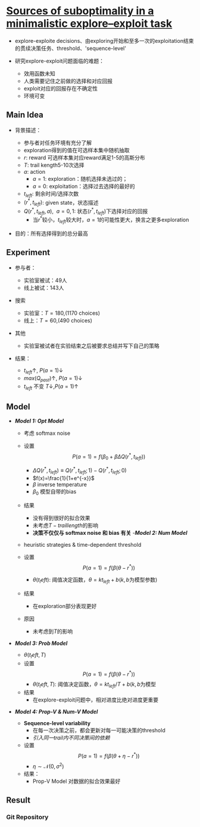 # [Sources of suboptimality in a minimalistic explore–exploit task](https://www.nature.com/articles/s41562-018-0526-x)

- explore-exploite decisions、由exploring开始和至多一次的exploitation结束的贯续决策任务、threshold、'sequence-level'

- 研究explore-exploit问题面临的难题：
  - 效用函数未知
  - 人类需要记住之前做的选择和对应回报
  - exploit对应的回报存在不确定性
  - 环境可变

## Main Idea

- 背景描述：
  - 参与者对任务环境有充分了解
  - exploration得到的值在可选样本集中随机抽取
  - $r$: reward 可选样本集对应reward满足1-5的高斯分布
  - $T$: trail kength5-10次选择
  - $a$: action
    - $a=1$: exploration：随机选择未选过的；
    - $a=0$: exploitation：选择过去选择的最好的
  - $t_{left}$: 剩余时间/选择次数
  - $(r^*,t_{left})$: given state，状态描述
  - $Q(r^*,t_{left},a), ~~ a=0,1$: 状态$(r^*,t_{left})$下选择对应的回报
    - 当$r^*$较小，$t_{left}$较大时，$a=1$的可能性更大，换言之更多exploration

- 目的：所有选择得到的总分最高

## Experiment

- 参与者：
  - 实验室被试：49人
  - 线上被试：143人

- 搜索
  - 实验室：$T=180$,(1170 choices)
  - 线上：$T=60$,(490 choices)

- 其他
  - 实验室被试者在实验结束之后被要求总结并写下自己的策略

- 结果：
  - $t_{left}\uparrow,~P(a=1)\downarrow$
  - $max(Q_{past})\uparrow,~P(a=1)\downarrow$
  - $t_{left}$ 不变 $T\downarrow, P(a=1)\uparrow$

## Model

- ***Model 1: Opt Model***
  - 考虑 softmax noise
  - 设置
      $$P(a=1)=f(\beta_0+\beta\Delta Q(r^*,t_{left}))$$

    - $\Delta Q(r^*,t_{left})\equiv  Q(r^*,t_{left};1)-Q(r^*,t_{left};0)$
    - $f(x)=\frac{1}{1+e^{-x}}$
    - $\beta$ inverse temperature
    - $\beta_0$ 模型自带的bias
  - 结果
    - 没有得到很好的拟合效果
    - 未考虑$T-trail length$的影响
    - **决策不仅仅与 softmax noise 和 bias 有关**
-***Model 2: Num Model***
  - heuristic strategies & time-dependent threshold
  - 设置
     $$P(a=1)=f(\beta(\theta - r^*))$$

    - $\theta(t_left)$: 阈值决定函数，$\theta = kt_{left}+b$($k,b$为模型参数)
  - 结果
    - 在exploration部分表现更好
  - 原因
    - 未考虑到$T$的影响

- ***Model 3: Prob Model***
  - $\theta(t_left,T)$
  - 设置
      $$P(a=1)=f(\beta(\theta - r^*))$$
    - $\theta(t_left,T)$: 阈值决定函数，$\theta = kt_{left}/T+b$($k,b$为模型
  - 结果
    - 在explore-exploit问题中，相对进度比绝对进度更重要

- ***Model 4: Prop-V & Num-V Model***
  - **Sequence-level variability**
    - 在每一次决策之前，都会更新对每一可能决策的threshold
    - *引入同一trail内不同决策间的依赖*
  - 设置
      $$P(a=1)=f(\beta(\theta+\eta-r^*))$$
    - $\eta \sim\mathcal{N}(0,\sigma^2)$
  - 结果：
    - Prop-V Model 对数据的拟合效果最好

## Result

### Git Repository

